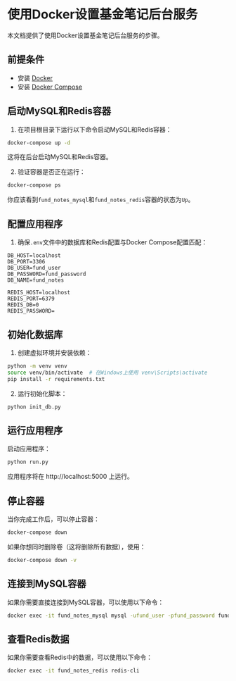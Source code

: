 # 使用Docker设置基金笔记后台服务

本文档提供了使用Docker设置基金笔记后台服务的步骤。

## 前提条件

- 安装 [Docker](https://docs.docker.com/get-docker/)
- 安装 [Docker Compose](https://docs.docker.com/compose/install/)

## 启动MySQL和Redis容器

1. 在项目根目录下运行以下命令启动MySQL和Redis容器：

```bash
docker-compose up -d
```

这将在后台启动MySQL和Redis容器。

2. 验证容器是否正在运行：

```bash
docker-compose ps
```

你应该看到`fund_notes_mysql`和`fund_notes_redis`容器的状态为`Up`。

## 配置应用程序

1. 确保`.env`文件中的数据库和Redis配置与Docker Compose配置匹配：

```
DB_HOST=localhost
DB_PORT=3306
DB_USER=fund_user
DB_PASSWORD=fund_password
DB_NAME=fund_notes

REDIS_HOST=localhost
REDIS_PORT=6379
REDIS_DB=0
REDIS_PASSWORD=
```

## 初始化数据库

1. 创建虚拟环境并安装依赖：

```bash
python -m venv venv
source venv/bin/activate  # 在Windows上使用 venv\Scripts\activate
pip install -r requirements.txt
```

2. 运行初始化脚本：

```bash
python init_db.py
```

## 运行应用程序

启动应用程序：

```bash
python run.py
```

应用程序将在 http://localhost:5000 上运行。

## 停止容器

当你完成工作后，可以停止容器：

```bash
docker-compose down
```

如果你想同时删除卷（这将删除所有数据），使用：

```bash
docker-compose down -v
```

## 连接到MySQL容器

如果你需要直接连接到MySQL容器，可以使用以下命令：

```bash
docker exec -it fund_notes_mysql mysql -ufund_user -pfund_password fund_notes
```

## 查看Redis数据

如果你需要查看Redis中的数据，可以使用以下命令：

```bash
docker exec -it fund_notes_redis redis-cli
``` 